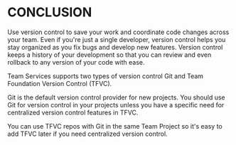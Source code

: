 # CONCLUSION

Use version control to save your work and coordinate code changes across your team. Even if you're just a single developer, version control helps you stay organized as you fix bugs and develop new features.
Version control keeps a history of your development so that you can review and even rollback to any version of your code with ease.

Team Services supports two types of version control Git and Team Foundation Version Control (TFVC).

Git is the default version control provider for new projects. You should use Git for version control in your projects unless you have a specific need for centralized version control features in TFVC.

You can use TFVC repos with Git in the same Team Project so it's easy to add TFVC later if you need centralized version control. 
